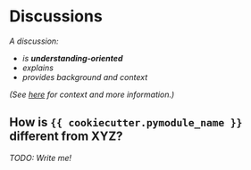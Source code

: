 # Discussions

_A discussion:_

- _is **understanding-oriented**_
- _explains_
- _provides background and context_

_(See [here](https://www.divio.com/blog/documentation/) for context and more information.)_


## How is `{{ cookiecutter.pymodule_name }}` different from XYZ?

_TODO: Write me!_
